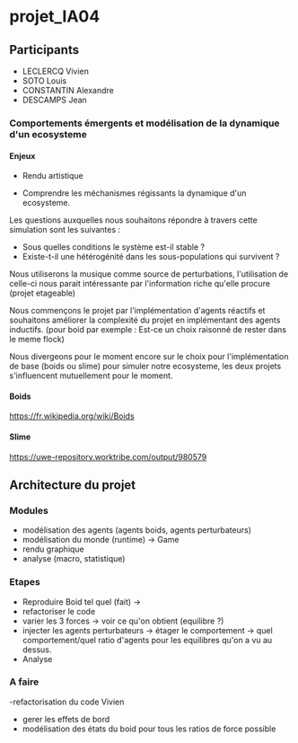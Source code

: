 # projet_IA04

## Participants

- LECLERCQ Vivien
- SOTO Louis 
- CONSTANTIN Alexandre 
- DESCAMPS Jean

### Comportements émergents et modélisation de la dynamique d'un ecosysteme

#### Enjeux 

- Rendu artistique 

- Comprendre les méchanismes régissants la dynamique d'un ecosysteme. 

Les questions auxquelles nous souhaitons répondre à travers cette simulation sont les suivantes : 

- Sous quelles conditions le système est-il stable ? 
- Existe-t-il une hétérogénité dans les sous-populations qui survivent ?

Nous utiliserons la musique comme source de perturbations, l'utilisation de celle-ci nous parait intéressante par l'information riche qu'elle procure (projet etageable)

Nous commençons le projet par l'implémentation d'agents réactifs et souhaitons améliorer la complexité du projet en implémentant des agents inductifs. (pour boid par exemple : Est-ce un choix raisonné de rester dans le meme flock)
 
Nous divergeons pour le moment encore sur le choix  pour l'implémentation de base (boids ou slime) pour simuler notre ecosysteme, les deux projets s'influencent mutuellement pour le moment.

#### Boids 
https://fr.wikipedia.org/wiki/Boids

#### Slime
https://uwe-repository.worktribe.com/output/980579

## Architecture du projet 

### Modules 

- modélisation des agents (agents boids, agents perturbateurs)
- modélisation du monde (runtime) -> Game 
- rendu graphique 
- analyse (macro, statistique)

### Etapes 

- Reproduire Boid tel quel (fait) ->   
- refactoriser le code 
- varier les 3 forces -> voir ce qu'on obtient (equilibre ?) 
- injecter les agents perturbateurs -> étager le comportement -> quel comportement/quel ratio d'agents pour les equilibres qu'on a vu au dessus. 
- Analyse 

### A faire 

-refactorisation du code Vivien
- gerer les effets de bord 
- modélisation des états du boid pour tous les ratios de force possible 

